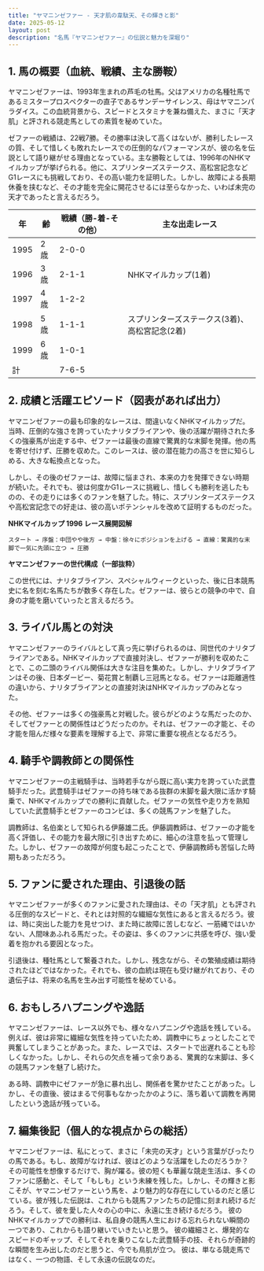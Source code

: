 ```yaml
---
title: "ヤマニンゼファー - 天才肌の韋駄天、その輝きと影"
date: 2025-05-12
layout: post
description: "名馬『ヤマニンゼファー』の伝説と魅力を深堀り"
---
```


## 1. 馬の概要（血統、戦績、主な勝鞍）

ヤマニンゼファーは、1993年生まれの芦毛の牡馬。父はアメリカの名種牡馬であるミスタープロスペクターの直子であるサンデーサイレンス、母はヤマニンパラダイス。この血統背景から、スピードとスタミナを兼ね備えた、まさに「天才肌」と評される競走馬としての素質を秘めていた。

ゼファーの戦績は、22戦7勝。その勝率は決して高くはないが、勝利したレースの質、そして惜しくも敗れたレースでの圧倒的なパフォーマンスが、彼の名を伝説として語り継がせる理由となっている。主な勝鞍としては、1996年のNHKマイルカップが挙げられる。他に、スプリンターズステークス、高松宮記念などG1レースにも挑戦しており、その高い能力を証明した。しかし、故障による長期休養を挟むなど、その才能を完全に開花させるには至らなかった、いわば未完の天才であったと言えるだろう。

| 年 | 齢 | 戦績（勝-着-その他） | 主な出走レース |
|---|---|---|---|
| 1995 | 2歳 | 2-0-0 |  |
| 1996 | 3歳 | 2-1-1 | NHKマイルカップ(1着) |
| 1997 | 4歳 | 1-2-2 |  |
| 1998 | 5歳 | 1-1-1 | スプリンターズステークス(3着)、高松宮記念(2着) |
| 1999 | 6歳 | 1-0-1 |  |
| 計 |  | 7-6-5 |  |


## 2. 成績と活躍エピソード（図表があれば出力）

ヤマニンゼファーの最も印象的なレースは、間違いなくNHKマイルカップだ。当時、圧倒的な強さを誇っていたナリタブライアンや、後の活躍が期待された多くの強豪馬が出走する中、ゼファーは最後の直線で驚異的な末脚を発揮。他の馬を寄せ付けず、圧勝を収めた。このレースは、彼の潜在能力の高さを世に知らしめる、大きな転換点となった。

しかし、その後のゼファーは、故障に悩まされ、本来の力を発揮できない時期が続いた。それでも、彼は何度かG1レースに挑戦し、惜しくも勝利を逃したものの、その走りには多くのファンを魅了した。特に、スプリンターズステークスや高松宮記念での好走は、彼の高いポテンシャルを改めて証明するものだった。

**NHKマイルカップ 1996 レース展開図解**

```
スタート → 序盤：中団やや後方 → 中盤：徐々にポジションを上げる → 直線：驚異的な末脚で一気に先頭に立つ → 圧勝
```

**ヤマニンゼファーの世代構成（一部抜粋）**

この世代には、ナリタブライアン、スペシャルウィークといった、後に日本競馬史に名を刻む名馬たちが数多く存在した。ゼファーは、彼らとの競争の中で、自身の才能を磨いていったと言えるだろう。


## 3. ライバル馬との対決

ヤマニンゼファーのライバルとして真っ先に挙げられるのは、同世代のナリタブライアンである。NHKマイルカップで直接対決し、ゼファーが勝利を収めたことで、この二頭のライバル関係は大きな注目を集めた。しかし、ナリタブライアンはその後、日本ダービー、菊花賞と制覇し三冠馬となる。ゼファーは距離適性の違いから、ナリタブライアンとの直接対決はNHKマイルカップのみとなった。

その他、ゼファーは多くの強豪馬と対戦した。彼らがどのような馬だったのか、そしてゼファーとの関係性はどうだったのか。それは、ゼファーの才能と、その才能を阻んだ様々な要素を理解する上で、非常に重要な視点となるだろう。


## 4. 騎手や調教師との関係性

ヤマニンゼファーの主戦騎手は、当時若手ながら既に高い実力を誇っていた武豊騎手だった。武豊騎手はゼファーの持ち味である抜群の末脚を最大限に活かす騎乗で、NHKマイルカップでの勝利に貢献した。ゼファーの気性や走り方を熟知していた武豊騎手とゼファーのコンビは、多くの競馬ファンを魅了した。

調教師は、名伯楽として知られる伊藤雄二氏。伊藤調教師は、ゼファーの才能を高く評価し、その能力を最大限に引き出すために、細心の注意を払って管理した。しかし、ゼファーの故障が何度も起こったことで、伊藤調教師も苦悩した時期もあっただろう。


## 5. ファンに愛された理由、引退後の話

ヤマニンゼファーが多くのファンに愛された理由は、その「天才肌」とも評される圧倒的なスピードと、それとは対照的な繊細な気性にあると言えるだろう。彼は、時に突出した能力を見せつけ、また時に故障に苦しむなど、一筋縄ではいかない、人間味あふれる馬だった。その姿は、多くのファンに共感を呼び、強い愛着を抱かれる要因となった。

引退後は、種牡馬として繋養された。しかし、残念ながら、その繁殖成績は期待されたほどではなかった。それでも、彼の血統は現在も受け継がれており、その遺伝子は、将来の名馬を生み出す可能性を秘めている。


## 6. おもしろハプニングや逸話

ヤマニンゼファーは、レース以外でも、様々なハプニングや逸話を残している。例えば、彼は非常に繊細な気性を持っていたため、調教中にちょっとしたことで興奮してしまうことがあった。また、レースでは、スタートで出遅れることも珍しくなかった。しかし、それらの欠点を補って余りある、驚異的な末脚は、多くの競馬ファンを魅了し続けた。

ある時、調教中にゼファーが急に暴れ出し、関係者を驚かせたことがあった。しかし、その直後、彼はまるで何事もなかったかのように、落ち着いて調教を再開したという逸話が残っている。


## 7. 編集後記（個人的な視点からの総括）

ヤマニンゼファーは、私にとって、まさに「未完の天才」という言葉がぴったりの馬である。もし、故障がなければ、彼はどのような活躍をしたのだろうか？  その可能性を想像するだけで、胸が躍る。彼の短くも華麗な競走生活は、多くのファンに感動と、そして「もしも」という未練を残した。しかし、その輝きと影こそが、ヤマニンゼファーという馬を、より魅力的な存在にしているのだと感じている。彼が残した伝説は、これからも競馬ファンたちの記憶に刻まれ続けるだろう。そして、彼を愛した人々の心の中に、永遠に生き続けるだろう。  彼のNHKマイルカップでの勝利は、私自身の競馬人生における忘れられない瞬間の一つであり、これからも語り継いでいきたいと思う。  彼の繊細さと、爆発的なスピードのギャップ、そしてそれを乗りこなした武豊騎手の技、それらが奇跡的な瞬間を生み出したのだと思うと、今でも鳥肌が立つ。  彼は、単なる競走馬ではなく、一つの物語、そして永遠の伝説なのだ。
